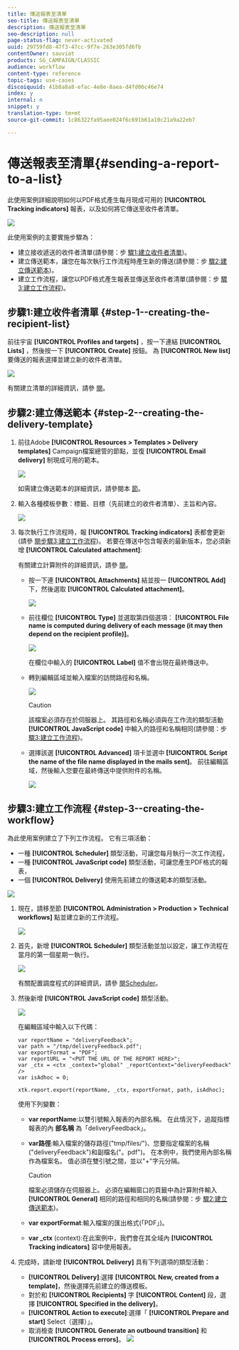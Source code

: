 ```yaml
---
title: 傳送報表至清單
seo-title: 傳送報表至清單
description: 傳送報表至清單
seo-description: null
page-status-flag: never-activated
uuid: 29759fd8-47f3-47cc-9f7e-263e305fd6fb
contentOwner: sauviat
products: SG_CAMPAIGN/CLASSIC
audience: workflow
content-type: reference
topic-tags: use-cases
discoiquuid: 41b8a8a8-efac-4e8e-8aea-d4fd06c46e74
index: y
internal: n
snippet: y
translation-type: tm+mt
source-git-commit: 1c86322fa95aee024f6c691b61a10c21a9a22eb7

---
```



# 傳送報表至清單{#sending-a-report-to-a-list}

此使用案例詳細說明如何以PDF格式產生每月現成可用的 **[!UICONTROL Tracking indicators]** 報表，以及如何將它傳送至收件者清單。

![](assets/use_case_report_intro.png)

此使用案例的主要實施步驟為：

* 建立接收遞送的收件者清單(請參閱：步 [驟1:建立收件者清單](#step-1--creating-the-recipient-list))。
* 建立傳送範本，讓您在每次執行工作流程時產生新的傳送(請參閱：步 [驟2:建立傳送範本](#step-2--creating-the-delivery-template))。
* 建立工作流程，讓您以PDF格式產生報表並傳送至收件者清單(請參閱：步 [驟3:建立工作流程](#step-3--creating-the-workflow))。

## 步驟1:建立收件者清單 {#step-1--creating-the-recipient-list}

前往宇宙 **[!UICONTROL Profiles and targets]** ，按一下連結 **[!UICONTROL Lists]** ，然後按一下 **[!UICONTROL Create]** 按鈕。 為 **[!UICONTROL New list]** 要傳送的報表選擇並建立新的收件者清單。

![](assets/use_case_report_1.png)

有關建立清單的詳細資訊，請參 [閱](../../platform/using/creating-and-managing-lists.md)。

## 步驟2:建立傳送範本 {#step-2--creating-the-delivery-template}

1. 前往Adobe **[!UICONTROL Resources > Templates > Delivery templates]** Campaign檔案總管的節點，並復 **[!UICONTROL Email delivery]** 制現成可用的範本。

   ![](assets/use_case_report_2.png)

   如需建立傳送範本的詳細資訊，請參閱本 [節](../../delivery/using/about-templates.md)。

1. 輸入各種模板參數：標籤、目標（先前建立的收件者清單）、主旨和內容。

   ![](assets/use_case_report_3.png)

1. 每次執行工作流程時，報 **[!UICONTROL Tracking indicators]** 表都會更新(請參 [閱步驟3:建立工作流程](#step-3--creating-the-workflow))。 若要在傳送中包含報表的最新版本，您必須新增 **[!UICONTROL Calculated attachment]**:

   有關建立計算附件的詳細資訊，請參 [閱](../../delivery/using/attaching-files.md#creating-a-calculated-attachment)。

   * 按一下連 **[!UICONTROL Attachments]** 結並按一 **[!UICONTROL Add]**&#x200B;下，然後選取 **[!UICONTROL Calculated attachment]**。

      ![](assets/use_case_report_4.png)

   * 前往欄位 **[!UICONTROL Type]** 並選取第四個選項： **[!UICONTROL File name is computed during delivery of each message (it may then depend on the recipient profile)]**。

      ![](assets/use_case_report_5.png)

      在欄位中輸入的 **[!UICONTROL Label]** 值不會出現在最終傳送中。

   * 轉到編輯區域並輸入檔案的訪問路徑和名稱。

      ![](assets/use_case_report_6.png)

      >[!CAUTION]
      >
      >該檔案必須存在於伺服器上。 其路徑和名稱必須與在工作流的類型活動 **[!UICONTROL JavaScript code]** 中輸入的路徑和名稱相同(請參閱：步 [驟3:建立工作流程](#step-3--creating-the-workflow))。

   * 選擇該選 **[!UICONTROL Advanced]** 項卡並選中 **[!UICONTROL Script the name of the file name displayed in the mails sent]**。 前往編輯區域，然後輸入您要在最終傳送中提供附件的名稱。

      ![](assets/use_case_report_6bis.png)

## 步驟3:建立工作流程 {#step-3--creating-the-workflow}

為此使用案例建立了下列工作流程。 它有三項活動：

* 一種 **[!UICONTROL Scheduler]** 類型活動，可讓您每月執行一次工作流程，
* 一種 **[!UICONTROL JavaScript code]** 類型活動，可讓您產生PDF格式的報表，
* 一個 **[!UICONTROL Delivery]** 使用先前建立的傳送範本的類型活動。

![](assets/use_case_report_8.png)

1. 現在，請移至節 **[!UICONTROL Administration > Production > Technical workflows]** 點並建立新的工作流程。

   ![](assets/use_case_report_7.png)

1. 首先，新增 **[!UICONTROL Scheduler]** 類型活動並加以設定，讓工作流程在當月的第一個星期一執行。

   ![](assets/use_case_report_9.png)

   有關配置調度程式的詳細資訊，請參 [閱Scheduler](../../workflow/using/scheduler.md)。

1. 然後新增 **[!UICONTROL JavaScript code]** 類型活動。

   ![](assets/use_case_report_10.png)

   在編輯區域中輸入以下代碼：

   ```
   var reportName = "deliveryFeedback";
   var path = "/tmp/deliveryFeedback.pdf";
   var exportFormat = "PDF";
   var reportURL = "<PUT THE URL OF THE REPORT HERE>";
   var _ctx = <ctx _context="global" _reportContext="deliveryFeedback" />
   var isAdhoc = 0;
   
   xtk.report.export(reportName, _ctx, exportFormat, path, isAdhoc);
   ```

   使用下列變數：

   * **var reportName**:以雙引號輸入報表的內部名稱。 在此情況下，追蹤指標報表的內 **部名稱** 為「deliveryFeedback」。
   * **var路徑**:輸入檔案的儲存路徑(&quot;tmp/files/&quot;)、您要指定檔案的名稱(&quot;deliveryFeedback&quot;)和副檔名(&quot;。pdf&quot;)。 在本例中，我們使用內部名稱作為檔案名。 值必須在雙引號之間，並以&quot;+&quot;字元分隔。

      >[!CAUTION]
      >
      >檔案必須儲存在伺服器上。 必須在編輯窗口的頁籤中為計算附件輸入 **[!UICONTROL General]** 相同的路徑和相同的名稱(請參閱：步 [驟2:建立傳送範本](#step-2--creating-the-delivery-template))。

   * **var exportFormat**:輸入檔案的匯出格式(「PDF」)。
   * **var _ctx** (context):在此案例中，我們會在其全域內 **[!UICONTROL Tracking indicators]** 容中使用報表。

1. 完成時，請新增 **[!UICONTROL Delivery]** 具有下列選項的類型活動：

   * **[!UICONTROL Delivery]**:選擇 **[!UICONTROL New, created from a template]**，然後選擇先前建立的傳送模板。
   * 對於和 **[!UICONTROL Recipients]** 字 **[!UICONTROL Content]** 段，選擇 **[!UICONTROL Specified in the delivery]**。
   * **[!UICONTROL Action to execute]**:選擇「 **[!UICONTROL Prepare and start]** Select（選擇）」。
   * 取消檢查 **[!UICONTROL Generate an outbound transition]** 和 **[!UICONTROL Process errors]**。
   ![](assets/use_case_report_11.png)

